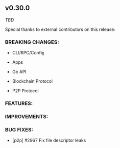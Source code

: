 ## v0.30.0

*TBD*

Special thanks to external contributors on this release:

### BREAKING CHANGES:

* CLI/RPC/Config

* Apps

* Go API

* Blockchain Protocol

* P2P Protocol

### FEATURES:

### IMPROVEMENTS:

### BUG FIXES:
- [p2p] \#2967 Fix file descriptor leaks
